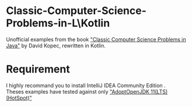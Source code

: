 # Classic-Computer-Science-Problems-in-L\Kotlin
Unofficial examples from the book ["Classic Computer Science Problems in Java"](https://www.manning.com/books/classic-computer-science-problems-in-java?a_aid=oaksnow&a_bid=6430148a)
by David Kopec, rewritten in Kotlin.

# Requirement
I highly recommand you to install IntelliJ IDEA Community Edition .
</br>
Theses examples have tested against only ["AdoptOpenJDK 11(LTS) (HotSpot)"](https://adoptopenjdk.net/)

